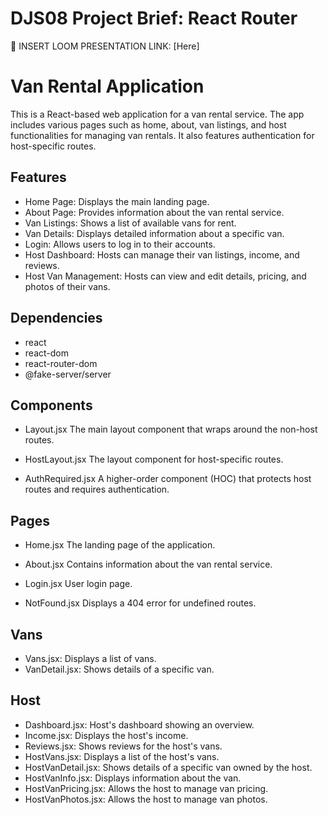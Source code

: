 # DJS08 Project Brief: React Router 

🎥 INSERT LOOM PRESENTATION LINK: [Here]

# Van Rental Application
This is a React-based web application for a van rental service. The app includes various pages such as home, about, van listings, and host functionalities for managing van rentals. It also features authentication for host-specific routes.

## Features
* Home Page: Displays the main landing page.
* About Page: Provides information about the van rental service.
* Van Listings: Shows a list of available vans for rent.
* Van Details: Displays detailed information about a specific van.
* Login: Allows users to log in to their accounts.
* Host Dashboard: Hosts can manage their van listings, income, and reviews.
* Host Van Management: Hosts can view and edit details, pricing, and photos of their vans.

## Dependencies
* react
* react-dom
* react-router-dom
* @fake-server/server

## Components
* Layout.jsx
  The main layout component that wraps around the non-host routes.

* HostLayout.jsx
  The layout component for host-specific routes.

* AuthRequired.jsx
  A higher-order component (HOC) that protects host routes and requires authentication.

## Pages
* Home.jsx
  The landing page of the application.

* About.jsx
  Contains information about the van rental service.

* Login.jsx
  User login page.

* NotFound.jsx
  Displays a 404 error for undefined routes.

## Vans
* Vans.jsx: Displays a list of vans.
* VanDetail.jsx: Shows details of a specific van.
## Host
* Dashboard.jsx: Host's dashboard showing an overview.
* Income.jsx: Displays the host's income.
* Reviews.jsx: Shows reviews for the host's vans.
* HostVans.jsx: Displays a list of the host's vans.
* HostVanDetail.jsx: Shows details of a specific van owned by the host.
* HostVanInfo.jsx: Displays information about the van.
* HostVanPricing.jsx: Allows the host to manage van pricing.
* HostVanPhotos.jsx: Allows the host to manage van photos.
